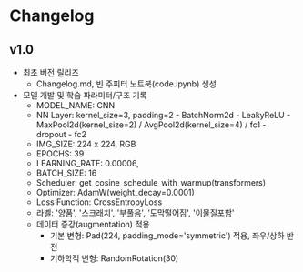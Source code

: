 # Changelog

## v1.0
- 최초 버전 릴리즈
  - Changelog.md, 빈 주피터 노트북(code.ipynb) 생성
- 모델 개발 및 학습 파라미터/구조 기록
  - MODEL_NAME: CNN
  - NN Layer: kernel_size=3, padding=2 - BatchNorm2d - LeakyReLU - MaxPool2d(kernel_size=2) / AvgPool2d(kernel_size=4) / fc1 - dropout - fc2
  - IMG_SIZE: 224 x 224, RGB
  - EPOCHS: 39
  - LEARNING_RATE: 0.00006, 
  - BATCH_SIZE: 16
  - Scheduler: get_cosine_schedule_with_warmup(transformers)
  - Optimizer: AdamW(weight_decay=0.0001)
  - Loss Function: CrossEntropyLoss
  - 라벨: '양품', '스크래치', '부풀음', '도막떨어짐', '이물질포함'
  - 데이터 증강(augmentation) 적용
    - 기본 변형: Pad(224, padding_mode='symmetric') 적용, 좌우/상하 반전
    - 기하학적 변형: RandomRotation(30)
